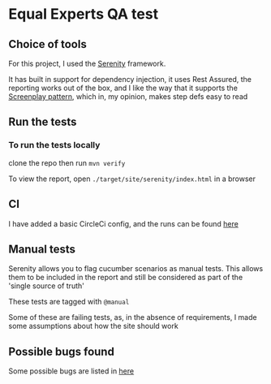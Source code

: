 # Equal Experts QA test


## Choice of tools

For this project, I used the [Serenity](https://serenity-bdd.info/) framework. 

It has built in support for dependency injection, it uses Rest Assured, the reporting works out of the box, and I like the way that it supports the [Screenplay pattern](https://serenity-bdd.github.io/theserenitybook/latest/serenity-screenplay.html), which in, my opinion, makes step defs easy to read

## Run the tests

### To run the tests locally

clone the repo
then run `mvn verify`

To view the report, open `./target/site/serenity/index.html` in a browser 

## CI

I have added a basic CircleCi config, and the runs can be found [here](https://app.circleci.com/pipelines/github/danrhjones/ee-qa-test)

## Manual tests

Serenity allows you to flag cucumber scenarios as manual tests. This allows them to be included in the report and still be considered as part of the 'single source of truth'

These tests are tagged with `@manual`

Some of these are failing tests, as, in the absence of requirements, I made some assumptions about how the site should work

## Possible bugs found

Some possible bugs are listed in [here](Problems.md)
